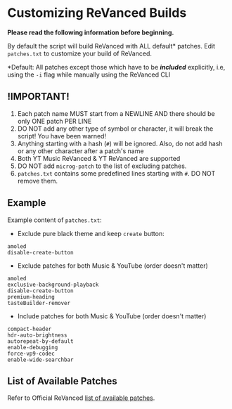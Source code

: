 # Customizing ReVanced Builds

**Please read the following information before beginning.**

By default the script will build ReVanced with ALL default* patches. Edit `patches.txt` to customize your build of ReVanced.

*Default: All patches except those which have to be ***included*** explicitly, i.e, using the `-i` flag while manually using the ReVanced CLI

## !IMPORTANT!
1. Each patch name MUST start from a NEWLINE AND there should be only ONE patch PER LINE
2. DO NOT add any other type of symbol or character, it will break the script! You have been warned!
3. Anything starting with a hash (`#`) will be ignored. Also, do not add hash or any other character after a patch's name
4. Both YT Music ReVanced & YT ReVanced are supported
5. DO NOT add `microg-patch` to the list of excluding patches.
6. `patches.txt` contains some predefined lines starting with `#`. DO NOT remove them.

## Example
Example content of `patches.txt`:

- Exclude pure black theme and keep `create` button:
```
amoled
disable-create-button
```

- Exclude patches for both Music & YouTube (order doesn't matter)
```
amoled
exclusive-background-playback
disable-create-button
premium-heading
tasteBuilder-remover
```

- Include patches for both Music & YouTube (order doesn't matter)
```
compact-header
hdr-auto-brightness
autorepeat-by-default
enable-debugging
force-vp9-codec
enable-wide-searchbar
```

## List of Available Patches

Refer to Official ReVanced [list of available patches](https://github.com/revanced/revanced-patches#-patches).
